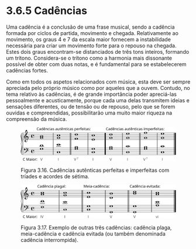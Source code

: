 # 3.6.5 Cadências

Uma cadência é a conclusão de uma frase musical, sendo a cadência formada por ciclos de partida, movimento e chegada. Relativamente ao movimento, os graus 4 e 7 da escala maior fornecem a instabilidade necessária para criar um movimento forte para o repouso na chegada. Estes dois graus encontram-se distanciados de três tons inteiros, formando um trítono. Considera-se o trítono como a harmonia mais dissonante possível de obter com duas notas, e é fundamental para se estabelecerem cadências fortes.

Como em todos os aspetos relacionados com música, esta deve ser sempre apreciada pelo próprio músico como por aqueles que a ouvem. Contudo, no tema relativo às cadências, é de grande importância poder apreciá-las pessoalmente e acusticamente, porque cada uma delas transmitem ideias e sensações diferentes, ou de tensão ou de repouso, pelo que se forem ouvidas e compreendidas, possibilitarão uma muito maior riqueza na compreensão da música.

<figure><img src="../../.gitbook/assets/cadence_authentic.svg" alt="Figura 3.16. Cadências autênticas perfeitas e imperfeitas com tríades e acordes de sétima."><figcaption><p>Figura 3.16. Cadências autênticas perfeitas e imperfeitas com tríades e acordes de sétima.</p></figcaption></figure>

<figure><img src="../../.gitbook/assets/cadence_others.svg" alt="Figura 3.17. Exemplo de outras três cadências: cadência plaga, meia-cadência e cadência evitada (ou também denominada cadência interrompida)."><figcaption><p>Figura 3.17. Exemplo de outras três cadências: cadência plaga, meia-cadência e cadência evitada (ou também denominada cadência interrompida).</p></figcaption></figure>
